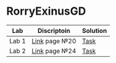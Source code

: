 # RorryExinusGD
Lab | Discriptoin | Solution
----|-------------|---------
Lab 1 |[Link](https://drive.google.com/file/d/1E9j8Cl0d7ChafTPfttPl_YTH6yqUsVsW/view?usp=sharing) page №20 |[Task](https://github.com/RoryExinus/RorryExinusGD/blob/master/Labs/Lab1/Program.cs)
Lab 2 |[Link](https://drive.google.com/file/d/1E9j8Cl0d7ChafTPfttPl_YTH6yqUsVsW/view?usp=sharing) page №24 |[Task](https://github.com/RoryExinus/RorryExinusGD/blob/master/Labs/Lab2/Program.cs)
